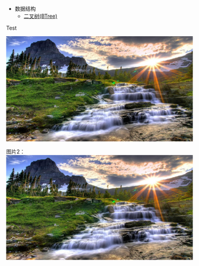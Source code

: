 - 数据结构
  - [二叉树(BTree)](DataStructure/二叉树(BTree).md)

Test

![图片展示](https://github.com/tengjingshu28/tech/blob/master/images/333.jpg)

图片2：
![img](images/333.jpg)
